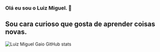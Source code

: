 ### Olá eu sou o Luiz Miguel. 🖖
## Sou cara curioso que gosta de aprender coisas novas.

![Luiz Miguel Gaio GitHub stats](https://github-readme-stats.vercel.app/api?username=luizmiguelgaio&show_icons=true&theme=dracula)

